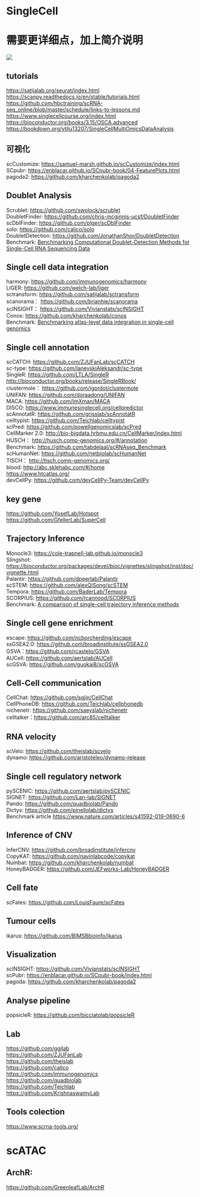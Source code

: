 # SingleCell
# 需要更详细点，加上简介说明
![](http://camo.github.com/27d70bea7d28e1346bed05f5e2fc26ef79101832ef77de0aeca37d703d301be0/68747470733a2f2f646174612e77686963646e2e636f6d2f696d616765732f3139313132303537392f6f726967696e616c2e676966)
## tutorials
https://satijalab.org/seurat/index.html<br>
https://scanpy.readthedocs.io/en/stable/tutorials.html<br>
https://github.com/hbctraining/scRNA-seq_online/blob/master/schedule/links-to-lessons.md<br>
https://www.singlecellcourse.org/index.html<br>
https://bioconductor.org/books/3.15/OSCA.advanced<br>
https://bookdown.org/ytliu13207/SingleCellMultiOmicsDataAnalysis<br>
## 可视化
scCustomize: https://samuel-marsh.github.io/scCustomize/index.html<br>
SCpubr: https://enblacar.github.io/SCpubr-book/04-FeaturePlots.html<br>
pagoda2: https://github.com/kharchenkolab/pagoda2<br>
## Doublet Analysis
Scrublet: https://github.com/swolock/scrublet<br>
DoubletFinder: https://github.com/chris-mcginnis-ucsf/DoubletFinder<br>
scDblFinder: https://github.com/plger/scDblFinder<br>
solo: https://github.com/calico/solo<br>
DoubletDetection: https://github.com/JonathanShor/DoubletDetection<br>
Benchmark: [Benchmarking Computational Doublet-Detection Methods for Single-Cell RNA Sequencing Data](https://www.cell.com/cell-systems/fulltext/S2405-4712(20)30459-2?_returnURL=https%3A%2F%2Flinkinghub.elsevier.com%2Fretrieve%2Fpii%2FS2405471220304592%3Fshowall%3Dtrue)

##  Single cell data integration
harmony: https://github.com/immunogenomics/harmony<br>
LIGER: https://github.com/welch-lab/liger<br>
sctransform: https://github.com/satijalab/sctransform<br>
scanorama： https://github.com/brianhie/scanorama<br>
scINSIGHT： https://github.com/Vivianstats/scINSIGHT<br>
Conos: https://github.com/kharchenkolab/conos<br>
Benchmark: [Benchmarking atlas-level data integration in single-cell genomics](https://www.nature.com/articles/s41592-021-01336-8)

## Single cell annotation
scCATCH: https://github.com/ZJUFanLab/scCATCH<br>
sc-type: https://github.com/IanevskiAleksandr/sc-type<br>
SingleR: https://github.com/LTLA/SingleR http://bioconductor.org/books/release/SingleRBook/<br>
clustermole： https://github.com/igordot/clustermole<br>
UNIFAN: https://github.com/doraadong/UNIFAN<br>
MACA: https://github.com/ImXman/MACA<br>
DISCO: https://www.immunesinglecell.org/cellpredictor<br>
scAnnotatR: https://github.com/grisslab/scAnnotatR<br>
celltypist: https://github.com/Teichlab/celltypist<br>
scPred: https://github.com/powellgenomicslab/scPred<br>
CellMarker 2.0: http://bio-bigdata.hrbmu.edu.cn/CellMarker/index.html<br>
HUSCH： http://husch.comp-genomics.org/#/annotation<br>
Benchmark: https://github.com/tabdelaal/scRNAseq_Benchmark<br>
scHumanNet: https://github.com/netbiolab/scHumanNet<br>
TISCH： http://tisch.comp-genomics.org/<br>
blood: http://abc.sklehabc.com/#/home<br>
https://www.htcatlas.org/<br>
devCellPy: https://github.com/devCellPy-Team/devCellPy<br>

## key gene
https://github.com/YosefLab/Hotspot<br>
https://github.com/GfellerLab/SuperCell<br>
## Trajectory Inference
Monocle3: https://cole-trapnell-lab.github.io/monocle3<br>
Slingshot: https://bioconductor.org/packages/devel/bioc/vignettes/slingshot/inst/doc/vignette.html<br>
Palantir: https://github.com/dpeerlab/Palantir<br>
scSTEM: https://github.com/alexQiSong/scSTEM<br>
Tempora: https://github.com/BaderLab/Tempora<br>
SCORPIUS: https://github.com/rcannood/SCORPIUS<br>
Benchmark: [A comparison of single-cell trajectory inference methods](https://www.nature.com/articles/s41587-019-0071-9)<br>


## Single cell gene enrichment
escape: https://github.com/ncborcherding/escape<br>
ssGSEA2.0: https://github.com/broadinstitute/ssGSEA2.0<br>
GSVA：https://github.com/rcastelo/GSVA<br>
AUCell: https://github.com/aertslab/AUCell<br>
scGSVA: https://github.com/guokai8/scGSVA<br>
## Cell-Cell communication
CellChat: https://github.com/sqjin/CellChat<br>
CellPhoneDB: https://github.com/Teichlab/cellphonedb<br>
nichenetr: https://github.com/saeyslab/nichenetr<br>
celltalker：https://github.com/arc85/celltalker<br>
## RNA velocity
scVelo: https://github.com/theislab/scvelo<br>
dynamo: https://github.com/aristoteleo/dynamo-release<br>
## Single cell regulatory network
pySCENIC: https://github.com/aertslab/pySCENIC<br>
SIGNET: https://github.com/Lan-lab/SIGNET<br>
Pando: https://github.com/quadbiolab/Pando<br>
Dictys: https://github.com/pinellolab/dictys<br>
Benchmark article https://www.nature.com/articles/s41592-019-0690-6<br>
## Inference of CNV
InferCNV: https://github.com/broadinstitute/infercnv<br>
CopyKAT: https://github.com/navinlabcode/copykat<br>
Numbat: https://github.com/kharchenkolab/numbat<br>
HoneyBADGER: https://github.com/JEFworks-Lab/HoneyBADGER<br>
## Cell fate
scFates: https://github.com/LouisFaure/scFates<br>

## Tumour cells
ikarus: https://github.com/BIMSBbioinfo/ikarus<br>

## Visualization
scINSIGHT: https://github.com/Vivianstats/scINSIGHT<br>
scPubr: https://enblacar.github.io/SCpubr-book/index.html<br>
pagoda: https://github.com/kharchenkolab/pagoda2<br>

## Analyse pipeline
popsicleR: https://github.com/bicciatolab/popsicleR<br>
## Lab
https://github.com/ggjlab<br>
https://github.com/ZJUFanLab<br>
https://github.com/theislab<br>
https://github.com/calico<br>
https://github.com/immunogenomics<br>
https://github.com/quadbiolab<br>
https://github.com/Teichlab<br>
https://github.com/KrishnaswamyLab<br>
## Tools colection
https://www.scrna-tools.org/<br>

# scATAC
## ArchR:
https://github.com/GreenleafLab/ArchR
